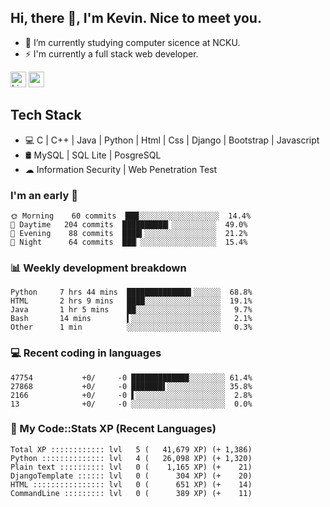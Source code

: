 ## Hi, there 👋, I'm Kevin. Nice to meet you.

- 🌱 I’m currently studying computer sicence at NCKU.
- ⚡ I'm currently a full stack web developer.

<a href="https://www.linkedin.com/in/kevin12686/"><img alt="LinkedIn" src="https://img.shields.io/badge/linkedin%20-%230077B5.svg?&style=for-the-badge&logo=linkedin&logoColor=white" height=25></a>
<a href="https://www.instagram.com/kevin12686/"><img src="https://img.shields.io/badge/instagram-3f729b?&style=for-the-badge&logo=instagram&logoColor=white" height=25></a>

## Tech Stack

* 💻 C | C++ | Java | Python | Html | Css | Django | Bootstrap | Javascript
* 🛢️ MySQL | SQL Lite | PosgreSQL
* ☁ Information Security | Web Penetration Test

### I'm an early 🐤

<!-- early_bird start -->

```text
🌞 Morning    60 commits  ███░░░░░░░░░░░░░░░░░░  14.4%
🌆 Daytime   204 commits  ██████████▎░░░░░░░░░░  49.0%
🌃 Evening    88 commits  ████▍░░░░░░░░░░░░░░░░  21.2%
🌙 Night      64 commits  ███▏░░░░░░░░░░░░░░░░░  15.4%
```

<!-- early_bird end -->

### 📊 Weekly development breakdown

<!-- code_time start -->

```text
Python     7 hrs 44 mins  ██████████████▍░░░░░░  68.8%
HTML       2 hrs 9 mins   ████░░░░░░░░░░░░░░░░░  19.1%
Java       1 hr 5 mins    ██░░░░░░░░░░░░░░░░░░░   9.7%
Bash       14 mins        ▍░░░░░░░░░░░░░░░░░░░░   2.1%
Other      1 min          ░░░░░░░░░░░░░░░░░░░░░   0.3%
```

<!-- code_time end -->

### 💻 Recent coding in languages

<!-- code_diff start -->

```text
47754           +0/     -0 ████████████▉░░░░░░░░ 61.4%
27868           +0/     -0 ███████▌░░░░░░░░░░░░░ 35.8%
2166            +0/     -0 ▌░░░░░░░░░░░░░░░░░░░░  2.8%
13              +0/     -0 ░░░░░░░░░░░░░░░░░░░░░  0.0%
```

<!-- code_diff end -->

### 🧰 My Code::Stats XP (Recent Languages)

<!-- codestats start -->

```text
Total XP :::::::::::: lvl   5 (   41,679 XP) (+ 1,386)
Python :::::::::::::: lvl   4 (   26,098 XP) (+ 1,320)
Plain text :::::::::: lvl   0 (    1,165 XP) (+    21)
DjangoTemplate :::::: lvl   0 (      304 XP) (+    20)
HTML :::::::::::::::: lvl   0 (      651 XP) (+    14)
CommandLine ::::::::: lvl   0 (      389 XP) (+    11)
```

<!-- codestats end -->
